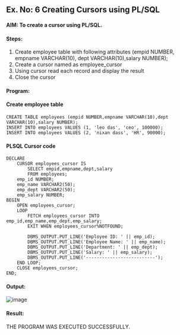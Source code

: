 ## Ex. No: 6 Creating Cursors using PL/SQL

#### AIM: To create a cursor using PL/SQL.

#### Steps:
1. Create employee table with following attributes (empid NUMBER, empname VARCHAR(10), dept VARCHAR(10),salary NUMBER);
2. Create a cursor named as employee_cursor
3. Using cursor read each record and display the result
4. Close the cursor

#### Program:
#### Create employee table
```
CREATE TABLE employees (empid NUMBER,empname VARCHAR(10),dept VARCHAR(10),salary NUMBER);
INSERT INTO employees VALUES (1, 'leo das', 'ceo', 100000);
INSERT INTO employees VALUES (2, 'nixan dass', 'HR', 90000);
```
#### PLSQL Cursor code
```
DECLARE
	CURSOR employees_cursor IS
		SELECT empid,empname,dept,salary
		FROM employees;
	emp_id NUMBER;
	emp_name VARCHAR2(50);
	emp_dept VARCHAR2(50);
	emp_salary NUMBER;
BEGIN
	OPEN employees_cursor;
	LOOP
		FETCH employees_cursor INTO emp_id,emp_name,emp_dept,emp_salary;
		EXIT WHEN employees_cursor%NOTFOUND;
		
		DBMS_OUTPUT.PUT_LINE('Employee ID: ' || emp_id);
		DBMS_OUTPUT.PUT_LINE('Employee Name: ' || emp_name);
		DBMS_OUTPUT.PUT_LINE('Department: ' || emp_dept);
		DBMS_OUTPUT.PUT_LINE('Salary: ' || emp_salary);
		DBMS_OUTPUT.PUT_LINE('--------------------------');
	END LOOP;
	CLOSE employees_cursor;
END;
```
#### Output:
![image](https://github.com/NIXANDASS/Ex-no-6-Creating-Cursors-using-PL-SQL/assets/118781418/7c2f0123-ff56-4474-b75e-e102b0963e96)
#### Result:
THE PROGRAM WAS EXECUTED SUCCESSFULLY.
